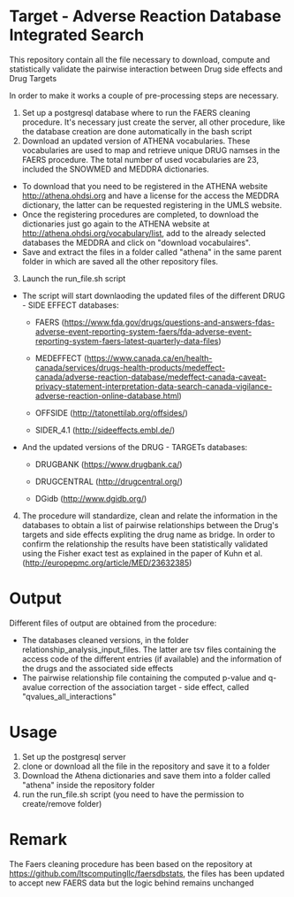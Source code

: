 # Target - Adverse Reaction Database Integrated Search
This repository contain all the file necessary to download, compute and statistically validate the pairwise interaction between Drug side effects and Drug Targets

In order to make it works a couple of pre-processing steps are necessary.
1) Set up a postgresql database where to run the FAERS cleaning procedure. It's necessary just create the server, all other procedure, like the database creation are done automatically in the bash script
2) Download an updated version of ATHENA vocabularies. These vocabularies are used to map and retrieve unique DRUG namses in the FAERS procedure. The total number of used vocabularies are 23, included the SNOWMED and MEDDRA dictionaries.
  - To download that you need to be registered in the ATHENA website http://athena.ohdsi.org and have a license for the access the MEDDRA dictionary, the latter can be requested registering in the UMLS website.
  - Once the registering procedures are completed, to download the dictionaries  just go again to the ATHENA website at http://athena.ohdsi.org/vocabulary/list, add to the already selected databases the MEDDRA and click on "download vocabulaires".
  - Save and extract the files in a folder called "athena" in the same parent folder in which are saved all the other repository files.
3) Launch the run_file.sh script
  - The script will start downlaoding the updated files of the different DRUG - SIDE EFFECT databases:
  
      - FAERS (https://www.fda.gov/drugs/questions-and-answers-fdas-adverse-event-reporting-system-faers/fda-adverse-event-reporting-system-faers-latest-quarterly-data-files)
      
      - MEDEFFECT (https://www.canada.ca/en/health-canada/services/drugs-health-products/medeffect-canada/adverse-reaction-database/medeffect-canada-caveat-privacy-statement-interpretation-data-search-canada-vigilance-adverse-reaction-online-database.html)
      
      - OFFSIDE (http://tatonettilab.org/offsides/)
      
      - SIDER_4.1 (http://sideeffects.embl.de/)
      
  - And the updated versions of the DRUG - TARGETs databases:
  
      - DRUGBANK (https://www.drugbank.ca/)
      
      - DRUGCENTRAL (http://drugcentral.org/)
      
      - DGidb (http://www.dgidb.org/)

4) The procedure will standardize, clean and relate the information in the databases to obtain a list of pairwise relationships between the Drug's targets and side effects expliting the drug name as bridge.
In order to confirm the relationship the results have been statistically validated using the Fisher exact test as explained in the paper of Kuhn et al. (http://europepmc.org/article/MED/23632385)

# Output
Different files of output are obtained from the procedure:
  - The databases cleaned versions, in the folder relationship_analysis_input_files. The latter are tsv files containing the access code of the different entries (if available) and the information of the drugs and the associated side effects 
  - The pairwise relationship file containing the computed p-value and q-avalue correction of the association target - side effect, called "qvalues_all_interactions"

# Usage
1) Set up the postgresql server
2) clone or download all the file in the repository and save it to a folder
3) Download the Athena dictionaries and save them into a folder called "athena" inside the repository folder
4) run the run_file.sh script (you need to have the permission to create/remove folder)

# Remark
The Faers cleaning procedure has been based on the repository at https://github.com/ltscomputingllc/faersdbstats, the files has been updated to accept new FAERS data but the logic behind remains unchanged
